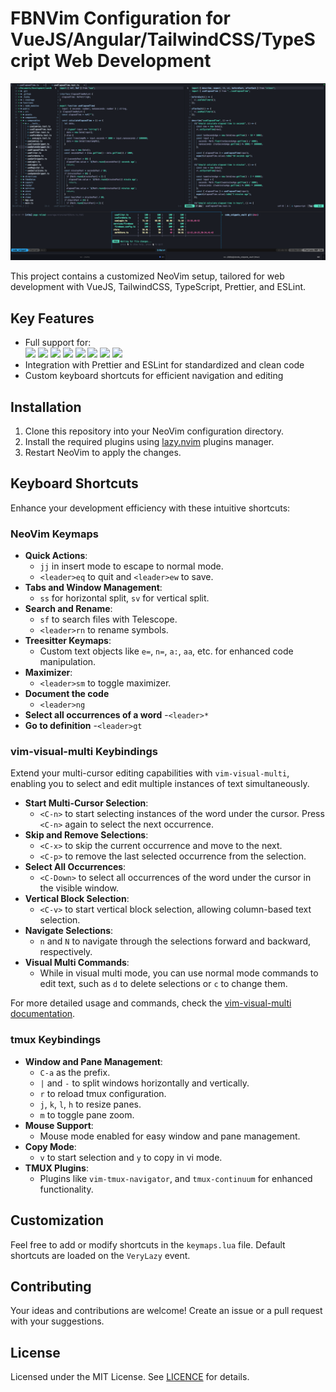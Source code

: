 # FBNVim Configuration for VueJS/Angular/TailwindCSS/TypeScript Web Development

![Nvim Preview](https://raw.githubusercontent.com/BFlorian91/nvim_config/dev/nvim_prev_new.png)

This project contains a customized NeoVim setup, tailored for web development with VueJS, TailwindCSS, TypeScript, Prettier, and ESLint.

## Key Features

- Full support for: </br>
  ![](https://img.shields.io/badge/Vue%20js-35495E?style=for-the-badge&logo=vuedotjs&logoColor=4FC08D)
  ![](https://img.shields.io/badge/Angular-DD0031?style=for-the-badge&logo=angular&logoColor=white)
  ![](https://img.shields.io/badge/Vite-B73BFE?style=for-the-badge&logo=vite&logoColor=FFD62E)
  ![](https://img.shields.io/badge/vitest-6E9F18?style=for-the-badge&logo=vitest&logoColor=white)
  ![](https://img.shields.io/badge/TypeScript-007ACC?style=for-the-badge&logo=typescript&logoColor=white)
  ![](https://img.shields.io/badge/Tailwind_CSS-38B2AC?style=for-the-badge&logo=tailwind-css&logoColor=white)
  ![](https://img.shields.io/badge/eslint-4B32C3?style=for-the-badge&logo=eslint&logoColor=white)
  ![](https://img.shields.io/badge/prettier-%23F7B93E.svg?style=for-the-badge&logo=prettier&logoColor=black)
- Integration with Prettier and ESLint for standardized and clean code
- Custom keyboard shortcuts for efficient navigation and editing

## Installation

1. Clone this repository into your NeoVim configuration directory.
2. Install the required plugins using [lazy.nvim](https://github.com/folke/lazy.nvim) plugins manager.
3. Restart NeoVim to apply the changes.

## Keyboard Shortcuts

Enhance your development efficiency with these intuitive shortcuts:

### NeoVim Keymaps

- **Quick Actions**:
  - `jj` in insert mode to escape to normal mode.
  - `<leader>eq` to quit and `<leader>ew` to save.
- **Tabs and Window Management**:
  - `ss` for horizontal split, `sv` for vertical split.
- **Search and Rename**:
  - `sf` to search files with Telescope.
  - `<leader>rn` to rename symbols.
- **Treesitter Keymaps**:
  - Custom text objects like `e=`, `n=`, `a:`, `aa`, etc. for enhanced code manipulation.
- **Maximizer**:
  - `<leader>sm` to toggle maximizer.
- **Document the code**
  - `<leader>ng`
- **Select all occurrences of a word**
  -`<leader>*`
- **Go to definition**
  -`<leader>gt`

### vim-visual-multi Keybindings

Extend your multi-cursor editing capabilities with `vim-visual-multi`, enabling you to select and edit multiple instances of text simultaneously.

- **Start Multi-Cursor Selection**:
  - `<C-n>` to start selecting instances of the word under the cursor. Press `<C-n>` again to select the next occurrence.
- **Skip and Remove Selections**:
  - `<C-x>` to skip the current occurrence and move to the next.
  - `<C-p>` to remove the last selected occurrence from the selection.
- **Select All Occurrences**:
  - `<C-Down>` to select all occurrences of the word under the cursor in the visible window.
- **Vertical Block Selection**:
  - `<C-v>` to start vertical block selection, allowing column-based text selection.
- **Navigate Selections**:
  - `n` and `N` to navigate through the selections forward and backward, respectively.
- **Visual Multi Commands**:
  - While in visual multi mode, you can use normal mode commands to edit text, such as `d` to delete selections or `c` to change them.

For more detailed usage and commands, check the [vim-visual-multi documentation](https://github.com/mg979/vim-visual-multi/wiki).

### tmux Keybindings

- **Window and Pane Management**:
  - `C-a` as the prefix.
  - `|` and `-` to split windows horizontally and vertically.
  - `r` to reload tmux configuration.
  - `j`, `k`, `l`, `h` to resize panes.
  - `m` to toggle pane zoom.
- **Mouse Support**:
  - Mouse mode enabled for easy window and pane management.
- **Copy Mode**:
  - `v` to start selection and `y` to copy in vi mode.
- **TMUX Plugins**:
  - Plugins like `vim-tmux-navigator`, and `tmux-continuum` for enhanced functionality.

## Customization

Feel free to add or modify shortcuts in the `keymaps.lua` file. Default shortcuts are loaded on the `VeryLazy` event.

## Contributing

Your ideas and contributions are welcome! Create an issue or a pull request with your suggestions.

## License

Licensed under the MIT License. See [LICENCE](LICENSE) for details.
